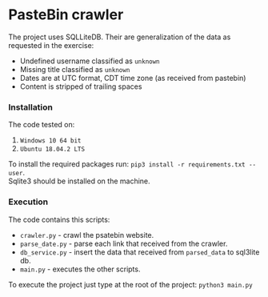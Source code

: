 # PasteBin crawler

The project uses SQLLiteDB. Their are generalization of the data as requested in the exercise:

* Undefined username classified as `unknown`
* Missing title classified as `unknown`
* Dates are at UTC format, CDT time zone (as received from pastebin)
* Content is stripped of trailing spaces

### Installation

The code tested on:

1. `Windows 10 64 bit`
2. `Ubuntu 18.04.2 LTS`

To install the required packages run: `pip3 install -r requirements.txt --user`.  
Sqlite3 should be installed on the machine.

### Execution

The code contains this scripts:

* `crawler.py` - crawl the psatebin website.
* `parse_date.py` - parse each link that received from the crawler.
* `db_service.py` - insert the data that received from `parsed_data` to sql3lite db.
* `main.py` - executes the other scripts.

To execute the project just type at the root of the project: `python3 main.py` 
